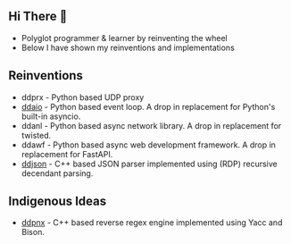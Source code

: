## Hi There 👋

- Polyglot programmer & learner by reinventing the wheel
- Below I have shown my reinventions and implementations

## Reinventions

- ddprx - Python based UDP proxy
- [ddaio](https://github.com/DineshDevaraj/ddaio) - Python based event loop. A drop in replacement for Python's built-in asyncio.
- ddanl - Python based async network library. A drop in replacement for twisted.
- ddawf - Python based async web development framework. A drop in replacement for FastAPI.
- [ddjson](https://github.com/DineshDevaraj/ddjson) - C++ based JSON parser implemented using (RDP) recursive decendant parsing.

## Indigenous Ideas

- [ddpnx](https://github.com/DineshDevaraj/ddjson) - C++ based reverse regex engine implemented using Yacc and Bison.
